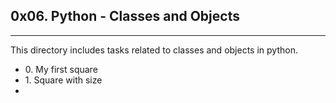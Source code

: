 <h2>0x06. Python - Classes and Objects</h2>
<hr>
<p>This directory includes tasks related to classes and objects in python.</p>
<ul>
<li>0. My first square</li>
<li>1. Square with size<li>
</ul>
